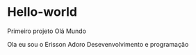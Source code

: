 # Hello-world
Primeiro projeto Olá Mundo

Ola eu sou o Erisson
Adoro Desevenvolvimento e programação 
